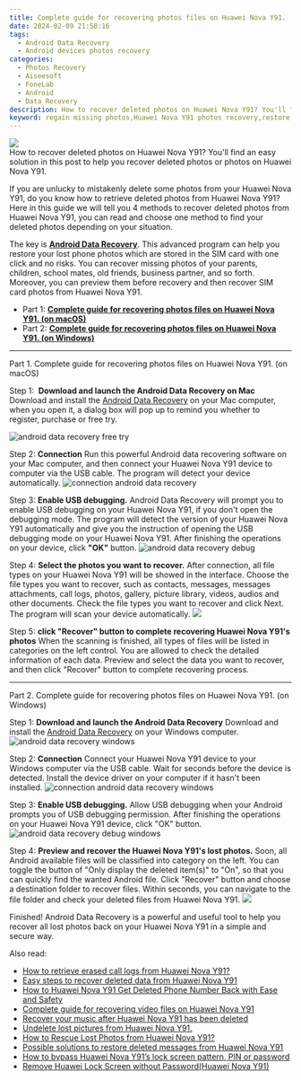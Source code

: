 ```yaml
---
title: Complete guide for recovering photos files on Huawei Nova Y91.
date: 2024-02-09 21:58:16
tags: 
  - Android Data Recovery
  - Android devices photos recovery
categories: 
  - Photos Recovery
  - Aiseesoft
  - FoneLab
  - Android
  - Data Recovery
description: How to recover deleted photos on Huawei Nova Y91? You'll find an easy solution in this post to help you recover deleted photos or photos on Huawei Nova Y91.
keyword: regain missing photos,Huawei Nova Y91 photos recovery,restore deleted photos on Huawei Nova Y91,android photos retrieval,save erased photos from Huawei Nova Y91,recover lost photos from Huawei Nova Y91,how to get back deleted photos Huawei Nova Y91 phone,deletes photos of Huawei Nova Y91,how to get the photos back on Huawei Nova Y91,recover photos from Huawei Nova Y91,how to recover photos in Huawei Nova Y91,Huawei Nova Y91 photos disappeared
---
```


<img src="https://img0mobiles.techidaily.com/images/best-assets/devices/huawei/huawei-nova-y91/3.jpg" class="atpl-imgstyle"  />

<div class="atpl-content atpl-for-fonelab-android recover-photos">

<div class="atpl-post-description-part-1">
How to recover deleted photos on Huawei Nova Y91? You'll find an easy solution in this post to help you recover deleted photos or photos on Huawei Nova Y91.
</div>



<div class="atpl-post-description-part-2">
<div class="tpl-content-sub-paragraph-content">
  <p>
If you are unlucky to mistakenly delete some photos from your Huawei Nova Y91, do you know how to retrieve deleted photos from Huawei Nova Y91? Here in this guide we will tell you 4 methods to recover deleted photos from Huawei Nova Y91, you can read and choose one method to find your deleted photos depending on your situation.
  </p>
</div>
</div>

<div class="atpl-post-description-part-3">
<div class="tpl-content-sub-paragraph-normal">
    <p>
        The key is <a href="https://tools.techidaily.com/aiseesoft-android-data-recovery/" target="_blank" rel="noopener"><strong>Android Data Recovery</strong></a>. This advanced program can help you restore your lost phone photos which are stored in the SIM card with one click and no risks. You can recover missing photos of your parents, children, school mates, old friends, business partner, and so forth. Moreover, you can preview them before recovery and then recover SIM card photos from Huawei Nova Y91.
    </p>
</div>
</div>

<ul>
  <li>Part 1: <strong><a href="#p1"> Complete guide for recovering photos files on Huawei Nova Y91.  (on macOS)</a></strong></li>
  <li>Part 2: <strong><a href="#p2"> Complete guide for recovering photos files on Huawei Nova Y91.  (on Windows)</a></strong></li>
</ul>




<!-- Part 1 -->
<a id="p1" name="p1" ></a><hr>

<div>
  <span class="atpl-step-part-style">Part 1. Complete guide for recovering photos files on Huawei Nova Y91. (on macOS)</span>
</div>  

<span class="atpl-stepstyle-a"><span>Step 1: </span></span> <strong>Download and launch the Android Data Recovery on Mac</strong>
Download and install the <a href="https://tools.techidaily.com/aiseesoft-android-data-recovery/" target="_blank" rel="noopener">Android Data Recovery</a> on your Mac computer, when you open it, a dialog box will pop up to remind you whether to register, purchase or free try.

<img src="https://tools.techidaily.com/images/apps/aiseesoft/android-data-recovery/mac-free-try.png" class="atpl-imgstyle" alt="android data recovery free try" />

<span class="atpl-stepstyle-a"><span>Step 2: </span></span> <strong>Connection</strong>
Run this powerful Android data recovering software on your Mac computer, and then connect your Huawei Nova Y91 device to computer via the USB cable. The program will detect your device automatically.
<img src="https://tools.techidaily.com/images/apps/aiseesoft/android-data-recovery/mac-connection-interface.jpg" class="atpl-imgstyle" alt="connection android data recovery" />

<span class="atpl-stepstyle-a"><span>Step 3: </span></span> <strong>Enable USB debugging.</strong>
Android Data Recovery will prompt you to enable USB debugging on your Huawei Nova Y91, if you don't open the debugging mode. The program will detect the version of your Huawei Nova Y91 automatically and give you the instruction of opening the USB debugging mode on your Huawei Nova Y91. After finishing the operations on your device, click <strong>"OK"</strong> button.
<img src="https://tools.techidaily.com/images/apps/aiseesoft/android-data-recovery/mac-android-usb-debug.jpg"  class="atpl-imgstyle" alt="android data recovery debug" />

<span class="atpl-stepstyle-a"><span>Step 4: </span></span> <strong>Select the photos you want to recover.</strong>
After connection, all file types on your Huawei Nova Y91 will be showed in the interface. Choose the file types you want to recover, such as contacts, messages, messages attachments, call logs, photos, gallery, picture library, videos, audios and other documents. Check the file types you want to recover and click Next. The program will scan your device automatically.
<img src="https://tools.techidaily.com/images/apps/aiseesoft/android-data-recovery/mac-choose-type-photos.jpg" class="atpl-imgstyle"  />

<span class="atpl-stepstyle-a"><span>Step 5: </span></span> <strong>click "Recover" button to  complete recovering Huawei Nova Y91's photos</strong>
When the scanning is finished, all types of files will be listed in categories on the left control. You are allowed to check the detailed information of each data. Preview and select the data you want to recover, and then click "Recover" button to complete recovering process.


<a id="p2" name="p2"></a><hr>

<!-- Part 2 -->
<div>
  <span class="atpl-step-part-style">Part 2. Complete guide for recovering photos files on Huawei Nova Y91. (on Windows)</span>
</div>

<span class="atpl-stepstyle-a"><span>Step 1: </span></span> <strong>Download and launch the Android Data Recovery</strong>
Download and install the <a href="https://tools.techidaily.com/aiseesoft-android-data-recovery/" target="_blank" rel="noopener">Android Data Recovery</a> on your Windows computer.
<img src="https://tools.techidaily.com/images/apps/aiseesoft/android-data-recovery/win-start-interface.png"  class="atpl-imgstyle" alt="android data recovery windows" />

<span class="atpl-stepstyle-a"><span>Step 2: </span></span> <strong>Connection</strong>
Connect your Huawei Nova Y91 device to your Windows computer via the USB cable. Wait for seconds before the device is detected. Install the device driver on your computer if it hasn't been installed.
<img src="https://tools.techidaily.com/images/apps/aiseesoft/android-data-recovery/win-connection-interface.png" class="atpl-imgstyle" alt="connection android data recovery windows" />

<span class="atpl-stepstyle-a"><span>Step 3: </span></span> <strong>Enable USB debugging.</strong>
Allow USB debugging when your Android prompts you of USB debugging permission. After finishing the operations on your Huawei Nova Y91 device, click "OK" button.
<img src="https://tools.techidaily.com/images/apps/aiseesoft/android-data-recovery/win-android-usb-debug.png" class="atpl-imgstyle" alt="android data recovery debug windows" />

<span class="atpl-stepstyle-a"><span>Step 4: </span></span> <strong>Preview and recover the Huawei Nova Y91's lost photos.</strong>
Soon, all Android available files will be classified into category on the left. You can toggle the button of "Only display the deleted item(s)" to "On", so that you can quickly find the wanted Android file. Click "Recover" button and choose a destination folder to recover files. Within seconds, you can navigate to the file folder and check your deleted files from Huawei Nova Y91.
<img src="https://tools.techidaily.com/images/apps/aiseesoft/android-data-recovery/win-recover-photos.png" class="atpl-imgstyle"  />

<div class="atpl-post-description-part-4">
<div class="tpl-content-sub-paragraph-normal">
  <p>
    Finished! Android Data Recovery is a powerful and useful tool to help you recover all lost photos back on your Huawei Nova Y91 in a simple and secure way.
  </p>
</div>
</div>

<ins class="adsbygoogle"
     style="display:block"
     data-ad-client="ca-pub-7571918770474297"
     data-ad-slot="8358498916"
     data-ad-format="auto"
     data-full-width-responsive="true"></ins>

<span class="atpl-alsoreadstyle">Also read:</span>
<div><ul>
<li><a href="/how-to-retrieve-erased-call-logs-from-huawei-nova-y91-by-fonelab-android-recover-call-logs/" target="_blank" rel="noopener"><u>How to retrieve erased call logs from Huawei Nova Y91?</u></a></li>
<li><a href="/easy-steps-to-recover-deleted-data-from-huawei-nova-y91-by-fonelab-android-recover-data/" target="_blank" rel="noopener"><u>Easy steps to recover deleted data from Huawei Nova Y91</u></a></li>
<li><a href="/how-to-huawei-nova-y91-get-deleted-phone-number-back-with-ease-and-safety-by-fonelab-android-recover-contacts/" target="_blank" rel="noopener"><u>How to Huawei Nova Y91 Get Deleted Phone Number Back with Ease and Safety</u></a></li>
<li><a href="/complete-guide-for-recovering-video-files-on-huawei-nova-y91-by-fonelab-android-recover-video/" target="_blank" rel="noopener"><u>Complete guide for recovering video files on Huawei Nova Y91</u></a></li>
<li><a href="/recover-your-music-after-huawei-nova-y91-has-been-deleted-by-fonelab-android-recover-music/" target="_blank" rel="noopener"><u>Recover your music after Huawei Nova Y91 has been deleted</u></a></li>
<li><a href="/undelete-lost-pictures-from-huawei-nova-y91-by-fonelab-android-recover-pictures/" target="_blank" rel="noopener"><u>Undelete lost pictures from Huawei Nova Y91.</u></a></li>
<li><a href="/how-to-rescue-lost-photos-from-huawei-nova-y91-by-fonelab-android-recover-photos/" target="_blank" rel="noopener"><u>How to Rescue Lost Photos from Huawei Nova Y91?</u></a></li>
<li><a href="/possible-solutions-to-restore-deleted-messages-from-huawei-nova-y91-by-fonelab-android-recover-messages/" target="_blank" rel="noopener"><u>Possible solutions to restore deleted messages from Huawei Nova Y91</u></a></li>
<li><a href="/how-to-bypass-huawei-nova-y91-s-lock-screen-pattern-pin-or-password-by-drfone-android-unlock-android-unlock/" target="_blank" rel="noopener"><u>How to bypass Huawei Nova Y91’s lock screen pattern, PIN or password</u></a></li>
<li><a href="/remove-huawei-lock-screen-without-password-huawei-nova-y91-by-drfone-android-unlock-android-unlock/" target="_blank" rel="noopener"><u>Remove Huawei Lock Screen without Password(Huawei Nova Y91)</u></a></li>
</ul></div>

</div>
